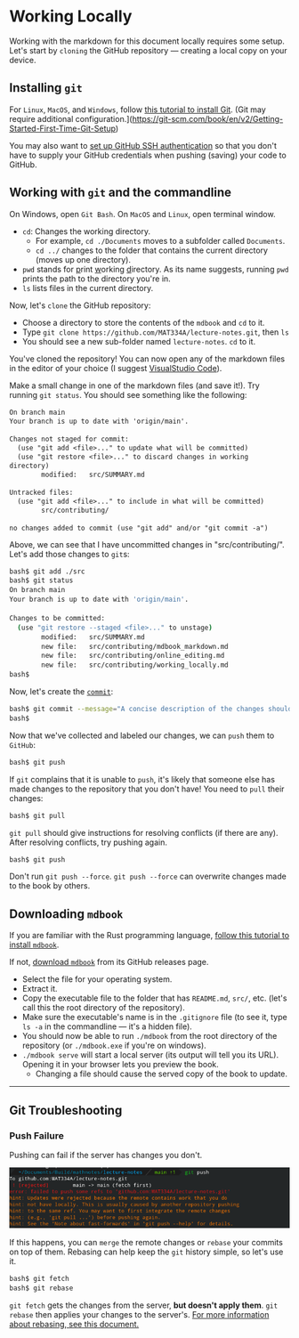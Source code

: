 # Working Locally

Working with the markdown for this document locally requires some setup. Let's start by `cloning` the GitHub repository &mdash; creating a local copy on your device.

## Installing `git`

For `Linux`, `MacOS`, and `Windows`, follow [this tutorial to install Git](https://git-scm.com/book/en/v2/Getting-Started-Installing-Git). (Git may require additional configuration.](https://git-scm.com/book/en/v2/Getting-Started-First-Time-Git-Setup)

You may also want to [set up GitHub SSH authentication](https://docs.github.com/en/authentication/connecting-to-github-with-ssh/about-ssh) so that you don't have to supply your GitHub credentials when pushing (saving) your code to GitHub.

## Working with `git` and the commandline

On Windows, open `Git Bash`. On `MacOS` and `Linux`, open terminal window.

 * `cd`: Changes the working directory.
   * For example, `cd ./Documents` moves to a subfolder called `Documents`.
   * `cd ../` changes to the folder that contains the current directory (moves up one directory).
 * `pwd` stands for <u>p</u>rint <u>w</u>orking <u>d</u>irectory. As its name suggests, running `pwd` prints the path to the directory you're in.
 * `ls` lists files in the current directory.

Now, let's `clone` the GitHub repository:
 * Choose a directory to store the contents of the `mdbook` and `cd` to it.
 * Type `git clone https://github.com/MAT334A/lecture-notes.git`, then `ls`
 * You should see a new sub-folder named `lecture-notes`. `cd` to it.

You've cloned the repository! You can now open any of the markdown files in the editor of your choice (I suggest [VisualStudio Code](https://code.visualstudio.com/)).

Make a small change in one of the markdown files (and save it!). Try running `git status`. You should see something like the following:
```git
On branch main
Your branch is up to date with 'origin/main'.

Changes not staged for commit:
  (use "git add <file>..." to update what will be committed)
  (use "git restore <file>..." to discard changes in working directory)
        modified:   src/SUMMARY.md

Untracked files:
  (use "git add <file>..." to include in what will be committed)
        src/contributing/

no changes added to commit (use "git add" and/or "git commit -a")
```

Above, we can see that I have uncommitted changes in "src/contributing/". Let's add those changes to `git`s:
```sh
bash$ git add ./src
bash$ git status
On branch main
Your branch is up to date with 'origin/main'.

Changes to be committed:
  (use "git restore --staged <file>..." to unstage)
        modified:   src/SUMMARY.md
        new file:   src/contributing/mdbook_markdown.md
        new file:   src/contributing/online_editing.md
        new file:   src/contributing/working_locally.md
bash$ 
```

Now, let's create the [`commit`](https://git-scm.com/docs/git-commit):

```sh
bash$ git commit --message="A concise description of the changes should go here"
bash$
```

Now that we've collected and labeled our changes, we can `push` them to `GitHub`:
```sh
bash$ git push
```

If `git` complains that it is unable to `push`, it's likely that someone else has made changes to the repository that you don't have! You need to `pull` their changes:
```sh
bash$ git pull
```

`git pull` should give instructions for resolving conflicts (if there are any). After resolving conflicts, try pushing again.

```sh
bash$ git push
```

Don't run `git push --force`. `git push --force` can overwrite changes made to the book by others.

## Downloading `mdbook`

If you are familiar with the Rust programming language, [follow this tutorial to install `mdbook`](https://rust-lang.github.io/mdBook/cli/index.html).

If not, [download `mdbook`](https://github.com/rust-lang/mdBook/releases) from its GitHub releases page.
 * Select the file for your operating system.
 * Extract it.
 * Copy the executable file to the folder that has `README.md`, `src/`, etc. (let's call this the root directory of the repository).
 * Make sure the executable's name is in the `.gitignore` file (to see it, type `ls -a` in the commandline &mdash; it's a hidden file).
 * You should now be able to run `./mdbook` from the root directory of the repository (or `./mdbook.exe` if you're on windows).
 * `./mdbook serve` will start a local server (its output will tell you its URL). Opening it in your browser lets you preview the book.
   * Changing a file should cause the served copy of the book to update.

----

## Git Troubleshooting

### Push Failure

Pushing can fail if the server has changes you don't.

![](./git_push_need_fetch.png)

If this happens, you can `merge` the remote changes or `rebase` your commits on top of them. Rebasing can help keep the `git` history simple, so let's use it.

```bash
bash$ git fetch
bash$ git rebase
```

`git fetch` gets the changes from the server, **but doesn't apply them**. `git rebase` then applies your changes to the server's. [For more information about rebasing, see this document.](https://git-scm.com/book/en/v2/Git-Branching-Rebasing)

